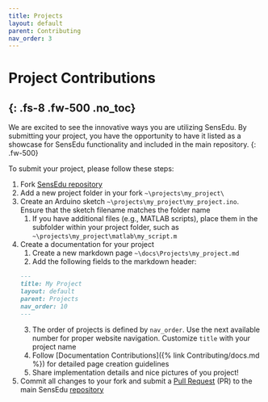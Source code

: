 ```yaml
---
title: Projects
layout: default
parent: Contributing
nav_order: 3
---
```


# Project Contributions
{: .fs-8 .fw-500 .no_toc}
---

We are excited to see the innovative ways you are utilizing SensEdu. By submitting your project, you have the opportunity to have it listed as a showcase for SensEdu functionality and included in the main repository.
{: .fw-500}

To submit your project, please follow these steps:
1. Fork [SensEdu repository]
2. Add a new project folder in your fork `~\projects\my_project\`
3. Create an Arduino sketch `~\projects\my_project\my_project.ino`. Ensure that the sketch filename matches the folder name
   1. If you have additional files (e.g., MATLAB scripts), place them in the  subfolder within your project folder, such as `~\projects\my_project\matlab\my_script.m`
4. Create a documentation for your project
   1. Create a new markdown page `~\docs\Projects\my_project.md`
   2. Add the following fields to the markdown header:
   ```md
   ---
   title: My Project
   layout: default
   parent: Projects
   nav_order: 10
   ---
   ```
   3. The order of projects is defined by `nav_order`. Use the next available number for proper website navigation. Customize `title` with your project name
   4. Follow [Documentation Contributions]({% link Contributing/docs.md %}) for detailed page creation guidelines
   5. Share implementation details and nice pictures of you project!
5. Commit all changes to your fork and submit a [Pull Request] (PR) to the main SensEdu [repository]

[repository]: https://github.com/ShiegeChan/SensEdu
[SensEdu repository]: https://github.com/ShiegeChan/SensEdu
[Pull Request]: https://docs.github.com/en/pull-requests/collaborating-with-pull-requests/proposing-changes-to-your-work-with-pull-requests/creating-a-pull-request
